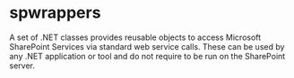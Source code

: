 # spwrappers
A set of .NET classes provides reusable objects to access Microsoft SharePoint Services via standard web service calls. These can be used by any .NET application or tool and do not require to be run on the SharePoint server.
